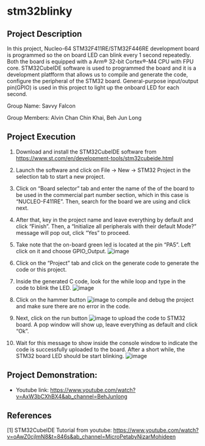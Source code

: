 # stm32blinky
Project Description
-
In this project, Nucleo-64 STM32F411RE/STM32F446RE development board is programmed so the on board LED can blink every 1 second repeatedly. Both the board is equipped with a Arm® 32-bit Cortex®-M4 CPU with FPU core. STM32CubeIDE software is used to programmed the board and it is a development platfform that allows us to compile and generate the code, configure the peripheral of the STM32 board. General-purpose input/output pin(GPIO) is used in this project to light up the onboard LED for each second.

Group Name: Savvy Falcon

Group Members: Alvin Chan Chin Khai, Beh Jun Long


Project Execution
- 
1.	Download and install the STM32CubeIDE software from https://www.st.com/en/development-tools/stm32cubeide.html
2.	Launch the software and click on File -> New -> STM32 Project in the selection tab to start a new project.
3.  Click on “Board selector” tab and enter the name of the of the board to be used in the commercial part number section, which in this case is “NUCLEO-F411RE”. Then,     search for the board we are using and click next.
4.	After that, key in the project name and leave everything by default and click “Finish”. Then, a “Initialize all peripherals with their default Mode?” message will     pop out, click “Yes” to proceed.
5.	Take note that the on-board green led is located at the pin “PA5”. Left click on it and choose GPIO_Output.
	![image](https://user-images.githubusercontent.com/118992897/203946373-e902a81c-0de9-414e-b00d-5cae9230b4a4.png)

 
6.	Click on the “Project” tab and click on the generate code to generate the code or this project.
7.	Inside the generated C code, look for the while loop and type in the code to blink the LED. 
	![image](https://user-images.githubusercontent.com/118992897/203993801-cb94b160-13ed-4a1f-9c38-457dadede2fa.png)



8.	Click on the hammer button  ![image](https://user-images.githubusercontent.com/118992897/203946521-463dc74b-5dc5-4b98-b11d-62d41a069fff.png)
  to compile and debug the project and make sure there are no error in the code.
9.	Next, click on the run button  ![image](https://user-images.githubusercontent.com/118992897/203946543-0eecbfc3-fa76-4c21-8bd0-c7ae0ea5d885.png)
 to upload the code to STM32 board. A pop window will show up, leave everything as default and click “Ok”.
10.	Wait for this message to show inside the console window to indicate the code is successfully uploaded to the board. After a short while, the STM32 board LED should     be start blinking.
 	![image](https://user-images.githubusercontent.com/118992897/203946566-971689fd-72ea-4819-9dee-68c7e7e7f52c.png)

	


Project Demonstration: 
- 
  - Youtube link: https://www.youtube.com/watch?v=AxW3bCXhBX4&ab_channel=BehJunlong



References
- 
  [1] STM32CubeIDE Tutorial from youtube: https://www.youtube.com/watch?v=oAwZ0cjlmN8&t=846s&ab_channel=MicroPetabyNizarMohideen
